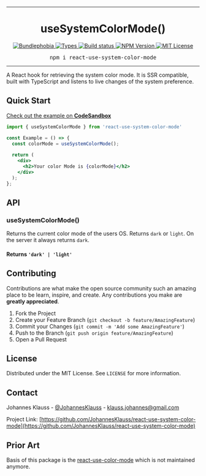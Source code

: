 <hr>
<div align="center">
  <h1 align="center">
    useSystemColorMode()
  </h1>
</div>

<p align="center">
  <a href="https://bundlephobia.com/result?p=react-use-system-color-mode">
    <img alt="Bundlephobia" src="https://img.shields.io/bundlephobia/minzip/react-use-system-color-mode?style=for-the-badge&labelColor=24292e">
  </a>
  <a aria-label="Types" href="https://www.npmjs.com/package/react-use-system-color-mode">
    <img alt="Types" src="https://img.shields.io/npm/types/react-use-system-color-mode?style=for-the-badge&labelColor=24292e">
  </a>
  <a aria-label="Build status" href="https://travis-ci.com/jaredLunde/react-hook">
    <img alt="Build status" src="https://img.shields.io/travis/com/jaredLunde/react-hook?style=for-the-badge&labelColor=24292e">
  </a>
  <a aria-label="NPM version" href="https://www.npmjs.com/package/react-use-system-color-mode">
    <img alt="NPM Version" src="https://img.shields.io/npm/v/react-use-system-color-mode?style=for-the-badge&labelColor=24292e">
  </a>
  <a aria-label="License" href="https://jaredlunde.mit-license.org/">
    <img alt="MIT License" src="https://img.shields.io/npm/l/react-use-system-color-mode?style=for-the-badge&labelColor=24292e">
  </a>
</p>

<pre align="center">npm i react-use-system-color-mode</pre>
<hr>

A React hook for retrieving the system color mode. It is SSR compatible, built with TypeScript and listens to live changes
of the system preference.

## Quick Start

[Check out the example on **CodeSandbox**](https://codesandbox.io/s/condescending-jennings-59h6r?file=/src/styles.css)

```jsx harmony
import { useSystemColorMode } from 'react-use-system-color-mode'

const Example = () => {
  const colorMode = useSystemColorMode();
  
  return (
    <div>
      <h2>Your color Mode is {colorMode}</h2>
    </div>
  );
};
```

## API

### useSystemColorMode()

Returns the current color mode of the users OS. Returns `dark` or `light`. On the server it always returns `dark`.

#### Returns `'dark' | 'light'`

## Contributing
Contributions are what make the open source community such an amazing place to be learn, inspire, and create. Any contributions you make are **greatly appreciated**.

1. Fork the Project
2. Create your Feature Branch (`git checkout -b feature/AmazingFeature`)
3. Commit your Changes (`git commit -m 'Add some AmazingFeature'`)
4. Push to the Branch (`git push origin feature/AmazingFeature`)
5. Open a Pull Request

## License
Distributed under the MIT License. See `LICENSE` for more information.

## Contact

Johannes Klauss - [@JohannesKlauss](https://github.com/JohannesKlauss) - klauss.johannes@gmail.com

Project Link: [https://github.com/JohannesKlauss/react-use-system-color-mode](https://github.com/JohannesKlauss/react-use-system-color-mode)

## Prior Art
Basis of this package is the [react-use-color-mode](https://github.com/JasonHeylon/react-use-color-mode)
which is not maintained anymore.
